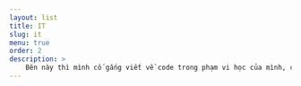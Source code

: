```yaml
---
layout: list
title: IT
slug: it
menu: true
order: 2
description: >
    Bên này thì mình cố gắng viết về code trong phạm vi học của mình, cốt để cho nhớ thôi
---
```

